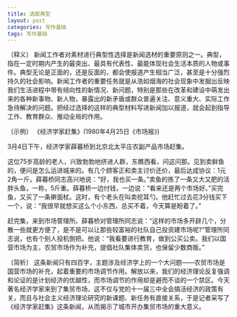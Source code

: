 ```yaml
---
title: 选取典型
layout: post
categories: 写作基础
tags: 写作基础
---
```


〔释义〕 新闻工作者对素材进行典型性选择是新闻选材的重要原则之一。典型，指在一定时期内产生的最突出、最具有代表性、最能体现社会生活本质的人物或事件。典型无论是正面的，还是反面的，都会使报道产生相当广泛，甚至是十分强烈持久的社会影响。新闻工作者的重要任务就是从浩如烟海的社会现象中发掘出反映我们生活进程中带有倾向性的新情况、新问题，特别是那些在改革和建设中萌发出来的各种新事物、新人物，暴露出的新矛盾或群众普遍关注、意义重大、实际工作急待解决的问题。把经过选择的这样的典型材料写进新闻加以报道，就会起到指导工作、教育群众、推动全局的作用。

〔示例〕 《经济学家赶集》(1980年4月25日《市场报》)

3月4日下午，经济学家薛暮桥到北京北太平庄农副产品市场赶集。

这位75岁高龄的老人，兴致勃勃地挤进人群，东瞧西看，问这问那。见到卖鲜鱼的，便问是怎么运进城来的。有几个顾客正和卖主讨价还价，最后达成协议：1元2角一斤。薛暮桥同志高兴地说：“好，我也买一条。”卖鱼的拣了一条又大又肥的活胖头鱼，一称，5斤重。薛暮桥一边付钱，一边说：“看来还是两个市场好。”买完鱼，又买了一条擀面杖。这时，有个老头在叫卖挖耳勺。他赶忙过去花3分钱买下一个，说：“我很早就想买这么个小东西，总买不着，今天算是盼着了。”

赶完集，来到市场管理所。薛暮桥对管理所同志说：“这样的市场多开辟几个，分散一些就更方便了，是不是可以让那些较富裕的社队自己投资建市场呢?”管理所同志说，也有个别人投机倒把。他说：“我看要进行教育，做到公买公卖。我们以国营市场为主，农贸市场作为补充，提倡社队集体卖货，也保留少数商贩。”

〔简析〕 这条新闻只有四百字，主题涉及经济学上的一个大问题——农贸市场是国营市场的补充，起着重要的市场调节作用。解放以来，我们的经济理论反复强调和论证的是计划经济的优越性，而市场调节的作用却是避而不谈的一个禁区。今天著名经济学家来到了集贸市场，这不仅与党的十一届三中全会搞活经济的政策有关，而且与社会主义经济理论研究的新课题、新任务有直接关系，于是记者采写了《经济学家赶集》这条新闻，从而揭示了城市开办集贸市场的重大意义。 